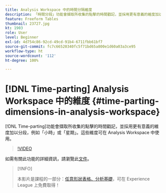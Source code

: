 ```yaml
---
title: Analysis Workspace 中的時間分隔維度
description: 「時間分段」功能會擷取所收集的點擊的時間戳記，並採用更有意義的維度加以分段，例如「小時」或「星期」。這些維度可在 Analysis Workspace 中使用。
feature: Freeform Tables
thumbnail: 23727.jpg
kt: 1903
role: User
level: Beginner
exl-id: 4d754c86-92cd-49cd-91b4-6711fbb61bf7
source-git-commit: fc7c66520340fc5f71bd65a800e1d60a03a3ce95
workflow-type: ht
source-wordcount: '112'
ht-degree: 100%

---
```


# [!DNL Time-parting] Analysis Workspace 中的維度 {#time-parting-dimensions-in-analysis-workspace}

[!DNL Time-parting]功能會擷取所收集的點擊的時間戳記，並採用更有意義的維度加以分段，例如「小時」或「星期」。這些維度可在 Analysis Workspace 中使用。

>[!VIDEO](https://video.tv.adobe.com/v/23727/?quality=12&learn=on)

如需有關此功能的詳細資訊，請瀏覽此[文件](https://experienceleague.adobe.com/docs/analytics/analyze/analysis-workspace/components/dimensions/time-parting-dimensions.html?lang=zh-Hant)。

>[!INFO]
>
> 本影片是課程的一部分：[任意形狀表格、分析基礎](https://experienceleague.adobe.com/?recommended=Analytics-U-1-2020.3)，可在 Experience League 上免費取得！
